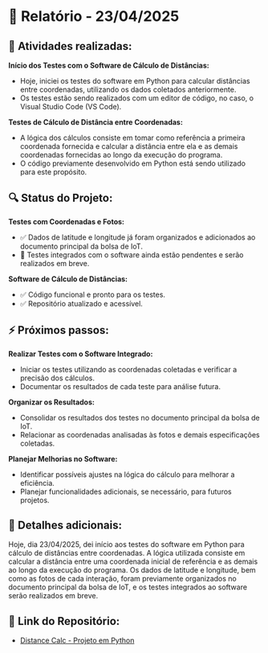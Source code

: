 # 📅 Relatório - 23/04/2025

## 📌 Atividades realizadas:
**Início dos Testes com o Software de Cálculo de Distâncias:**
- Hoje, iniciei os testes do software em Python para calcular distâncias entre coordenadas, utilizando os dados coletados anteriormente.
- Os testes estão sendo realizados com um editor de código, no caso, o Visual Studio Code (VS Code).

**Testes de Cálculo de Distância entre Coordenadas:**
- A lógica dos cálculos consiste em tomar como referência a primeira coordenada fornecida e calcular a distância entre ela e as demais coordenadas fornecidas ao longo da execução do programa.
- O código previamente desenvolvido em Python está sendo utilizado para este propósito.

## 🔍 Status do Projeto:
**Testes com Coordenadas e Fotos:**
- ✅ Dados de latitude e longitude já foram organizados e adicionados ao documento principal da bolsa de IoT.
- 🔄 Testes integrados com o software ainda estão pendentes e serão realizados em breve.

**Software de Cálculo de Distâncias:**
- ✅ Código funcional e pronto para os testes.
- ✅ Repositório atualizado e acessível.

## ⚡ Próximos passos:
**Realizar Testes com o Software Integrado:**
- Iniciar os testes utilizando as coordenadas coletadas e verificar a precisão dos cálculos.
- Documentar os resultados de cada teste para análise futura.

**Organizar os Resultados:**
- Consolidar os resultados dos testes no documento principal da bolsa de IoT.
- Relacionar as coordenadas analisadas às fotos e demais especificações coletadas.

**Planejar Melhorias no Software:**
- Identificar possíveis ajustes na lógica do cálculo para melhorar a eficiência.
- Planejar funcionalidades adicionais, se necessário, para futuros projetos.

## 📝 Detalhes adicionais:
Hoje, dia 23/04/2025, dei início aos testes do software em Python para cálculo de distâncias entre coordenadas. A lógica utilizada consiste em calcular a distância entre uma coordenada inicial de referência e as demais ao longo da execução do programa. Os dados de latitude e longitude, bem como as fotos de cada interação, foram previamente organizados no documento principal da bolsa de IoT, e os testes integrados ao software serão realizados em breve.

## 🔗 Link do Repositório:
- [Distance Calc - Projeto em Python](https://github.com/JaoVicy/distance-calc-python)